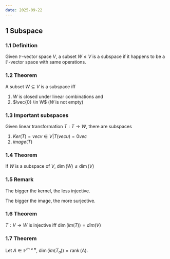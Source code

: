 ```yaml
---
date: 2025-09-22
---
```

## 1 Subspace

### 1.1 Definition

Given $\mathbb{F}$-vector space $V$, a subset $W \leq V$ is a subspace if it happens to be a $\mathbb{F}$-vector space with same operations. 

### 1.2 Theorem

A subset $W \subseteq V$ is a subspace iff 

1. $W$ is closed under linear combinations and
2. $\vec{0} \in W$ ($W$ is not empty)

### 1.3 Important subspaces

Given linear transformation $T : T \to W$, there are subspaces
1. $Ker(T) = {vecv \in V | T (vecu) = 0vec}$
2. $image(T)$

### 1.4 Theorem

If $W$ is a subspace of $V$, $\operatorname{dim}{(W)} \leq \operatorname{dim}{(V)}$

### 1.5 Remark

The bigger the kernel, the less injective. 

The bigger the image, the more surjective. 

### 1.6 Theorem

$T : V \to W$ is injective iff $\operatorname{dim}{(im(T))} = dim(V)$

### 1.7 Theorem

Let $A \in \mathbb{F}^{m \times n}$, $\operatorname{dim}{(im(T_{a}))} = \operatorname{rank}{(A)}$. 
